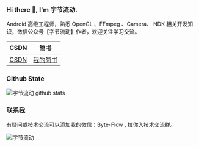### Hi there 👋, I'm 字节流动.

Android 高级工程师，熟悉 OpenGL 、FFmpeg 、Camera、 NDK 相关开发知识，微信公众号【字节流动】作者，欢迎关注学习交流。

 | CSDN |简书|
 | ----  |----|
|[CSDN](https://blog.csdn.net/Kennethdroid)| [我的简书](https://www.jianshu.com/p/0fb417ee31f3)|

### Github State
![字节流动 github stats](https://github-readme-stats.vercel.app/api?username=githubhaohao&show_icons=true&theme=radical)

### 联系我
有疑问或技术交流可以添加我的微信：Byte-Flow , 拉你入技术交流群。

![字节流动](https://github.com/githubhaohao/NDK_OpenGLES_3_0/blob/master/doc/img/accountID.jpg)
<!--
**githubhaohao/githubhaohao** is a ✨ _special_ ✨ repository because its `README.md` (this file) appears on your GitHub profile.

Here are some ideas to get you started:

- 🔭 I’m currently working on ...
- 🌱 I’m currently learning ...
- 👯 I’m looking to collaborate on ...
- 🤔 I’m looking for help with ...
- 💬 Ask me about ...
- 📫 How to reach me: ...
- 😄 Pronouns: ...
- ⚡ Fun fact: ...
-->
